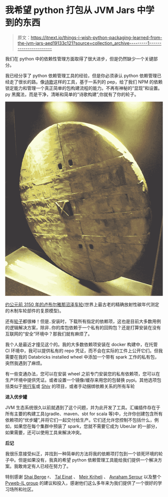 # 我希望 python 打包从 JVM Jars 中学到的东西

> 原文：<https://itnext.io/things-i-wish-python-packaging-learned-from-the-jvm-jars-aed19133c121?source=collection_archive---------1----------------------->

我们在 python 中的依赖性管理方面取得了很大进步，但是仍然缺少一个关键部分。

我已经分享了 python 依赖管理工具的经验，但是你必须承认 python 依赖管理已经走了很长的路。像[诗歌](https://python-poetry.org/)这样的工具，基于一系列的 pep，给了我们 NPM 的依赖锁定能力和管理一个真正简单的包构建流程的能力。不再有神秘的“显现”和设置。py 黑魔法，而是干净，清晰和简单的“诗歌构建”,你就有了你的轮子。

![](img/33073d23e85f03ffacfad65e255cbdf6.png)

[约公元前 3150 年的卢布尔雅那沼泽车轮](https://en.wikipedia.org/wiki/Ljubljana_Marshes_Wheel)(世界上最古老的精确放射性碳年代测定的木制车轮部件的复原模型)。

还有[轮子](https://realpython.com/python-wheels/)都很棒！但是..安装时，下载所有指定的依赖项，这也是目前大多数用例的逻辑解决方案，除非..你的库包依赖于一个私有的回购包？还是打算安装在没有互联网的“安全”环境中？那我们就有麻烦了。

我个人是最近才撞见这个的。我的大多数依赖项安装在 docker 构建中，在托管 CI 环境中，我可以提供私有的 repo 凭证，而不会在实际的工件上公开它们。但我需要在我的 Databricks installed wheel 中添加一个带有 spark 工作的私有包，突然我遇到了麻烦。

有一些变通办法，您可以在安装 wheel 之前专门安装您的私有依赖项，您可以在生产环境中提供凭证。或者设置一个镜像/缓存来用您的包替换 pypi。其他选项包括类似于[旅行车](https://github.com/cloudify-cosmo/wagon)或 [Shiv](https://pypi.org/project/shiv/) 的项目，或者手动捆绑依赖关系的所有车轮

**进入优步罐**

JVM 生态系统很久以前就遇到了这个问题，并为此开发了工具。汇编插件存在于所有主要的构建工具(gradle、maven、sbt for scala 等)中，允许你创建包含所有依赖项的“优步罐”,并将它们一起交付给生产。它们还允许您控制不包括什么，例如，如果您在每个集群中预装了 spark，您就不需要它成为 UberJar 的一部分，如果需要，还可以使用工具来解决冲突。

**后记**

我很乐意接受纠正，并找到一种简单的方法将我的依赖项打包到一个锁死环境的轮子中。但是如果没有，我真的希望 python 依赖管理工具能给我们提供一个解决方案。我敢肯定有人已经在努力了。

特别感谢 [Shai Berge](https://twitter.com/shaib_il) r、 [Tal Einat](https://twitter.com/taleinat) 、 [Meir Kriheli](https://twitter.com/mkriheli) 、 [Avraham Serour](https://github.com/tovmeod) 以及整个 [Pyweb-IL group](https://groups.google.com/g/pyweb-ilhttps://groups.google.com/g/pyweb-il) 的建议和投入，感谢他们这么多年来为我们提供了一个很好的学习场所和社区。